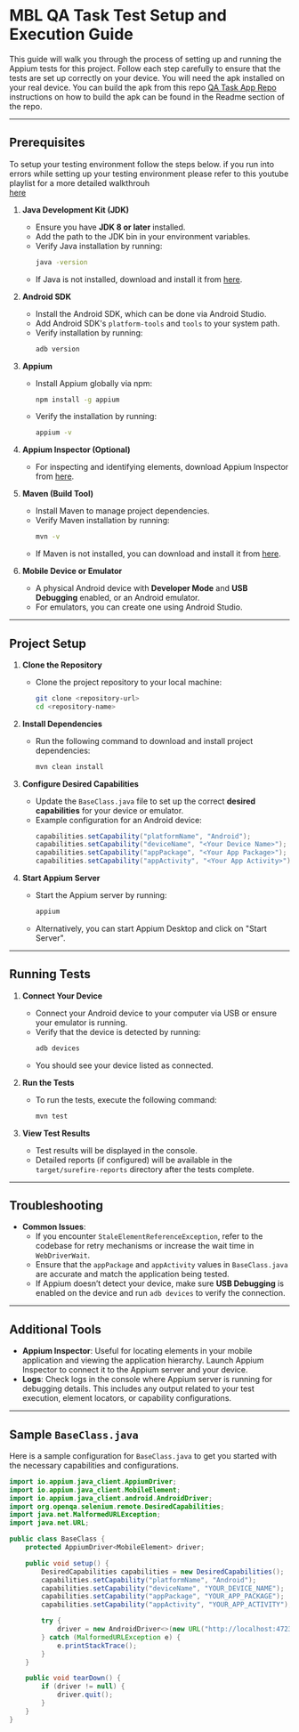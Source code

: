 # MBL QA Task Test Setup and Execution Guide

This guide will walk you through the process of setting up and running the Appium tests for this project. Follow each step carefully to ensure that the tests are set up correctly on your device. You will need the apk installed on your real device. You can build the apk from this repo [QA Task App Repo](https://appium.io/docs/en/about-appium/intro/) instructions on how to build the apk can be found in the Readme section of the repo.

---

## Prerequisites
To setup your testing environment follow the steps below. if you run into errors while setting up your testing environment please refer to this youtube playlist for a more detailed walkthrouh  
[here]([https://appium.io/docs/en/about-appium/intro/](https://www.youtube.com/playlist?list=PLhW3qG5bs-L8npSSZD6aWdYFQ96OEduhk))

1. **Java Development Kit (JDK)**
   - Ensure you have **JDK 8 or later** installed.
   - Add the path to the JDK bin in your environment variables.
   - Verify Java installation by running:
     ```bash
     java -version
     ```
   - If Java is not installed, download and install it from [here](https://www.oracle.com/java/technologies/javase-jdk11-downloads.html).

2. **Android SDK**
   - Install the Android SDK, which can be done via Android Studio.
   - Add Android SDK's `platform-tools` and `tools` to your system path.
   - Verify installation by running:
     ```bash
     adb version
     ```

3. **Appium**
   - Install Appium globally via npm:
     ```bash
     npm install -g appium
     ```
   - Verify the installation by running:
     ```bash
     appium -v
     ```

4. **Appium Inspector (Optional)**
   - For inspecting and identifying elements, download Appium Inspector from [here](https://github.com/appium/appium-inspector).

5. **Maven (Build Tool)**
   - Install Maven to manage project dependencies.
   - Verify Maven installation by running:
     ```bash
     mvn -v
     ```
   - If Maven is not installed, you can download and install it from [here](https://maven.apache.org/download.cgi).

6. **Mobile Device or Emulator**
   - A physical Android device with **Developer Mode** and **USB Debugging** enabled, or an Android emulator.
   - For emulators, you can create one using Android Studio.

---

## Project Setup

1. **Clone the Repository**
   - Clone the project repository to your local machine:
     ```bash
     git clone <repository-url>
     cd <repository-name>
     ```

2. **Install Dependencies**
   - Run the following command to download and install project dependencies:
     ```bash
     mvn clean install
     ```

3. **Configure Desired Capabilities**
   - Update the `BaseClass.java` file to set up the correct **desired capabilities** for your device or emulator.
   - Example configuration for an Android device:
     ```java
     capabilities.setCapability("platformName", "Android");
     capabilities.setCapability("deviceName", "<Your Device Name>");
     capabilities.setCapability("appPackage", "<Your App Package>");
     capabilities.setCapability("appActivity", "<Your App Activity>");
     ```

4. **Start Appium Server**
   - Start the Appium server by running:
     ```bash
     appium
     ```
   - Alternatively, you can start Appium Desktop and click on "Start Server".

---

## Running Tests

1. **Connect Your Device**
   - Connect your Android device to your computer via USB or ensure your emulator is running.
   - Verify that the device is detected by running:
     ```bash
     adb devices
     ```
   - You should see your device listed as connected.

2. **Run the Tests**
   - To run the tests, execute the following command:
     ```bash
     mvn test
     ```

3. **View Test Results**
   - Test results will be displayed in the console.
   - Detailed reports (if configured) will be available in the `target/surefire-reports` directory after the tests complete.

---

## Troubleshooting

- **Common Issues**:
  - If you encounter `StaleElementReferenceException`, refer to the codebase for retry mechanisms or increase the wait time in `WebDriverWait`.
  - Ensure that the `appPackage` and `appActivity` values in `BaseClass.java` are accurate and match the application being tested.
  - If Appium doesn’t detect your device, make sure **USB Debugging** is enabled on the device and run `adb devices` to verify the connection.

---

## Additional Tools

- **Appium Inspector**: Useful for locating elements in your mobile application and viewing the application hierarchy. Launch Appium Inspector to connect it to the Appium server and your device.
- **Logs**: Check logs in the console where Appium server is running for debugging details. This includes any output related to your test execution, element locators, or capability configurations.

---

## Sample `BaseClass.java`

Here is a sample configuration for `BaseClass.java` to get you started with the necessary capabilities and configurations.

```java
import io.appium.java_client.AppiumDriver;
import io.appium.java_client.MobileElement;
import io.appium.java_client.android.AndroidDriver;
import org.openqa.selenium.remote.DesiredCapabilities;
import java.net.MalformedURLException;
import java.net.URL;

public class BaseClass {
    protected AppiumDriver<MobileElement> driver;

    public void setup() {
        DesiredCapabilities capabilities = new DesiredCapabilities();
        capabilities.setCapability("platformName", "Android");
        capabilities.setCapability("deviceName", "YOUR_DEVICE_NAME");
        capabilities.setCapability("appPackage", "YOUR_APP_PACKAGE");
        capabilities.setCapability("appActivity", "YOUR_APP_ACTIVITY");

        try {
            driver = new AndroidDriver<>(new URL("http://localhost:4723/wd/hub"), capabilities);
        } catch (MalformedURLException e) {
            e.printStackTrace();
        }
    }

    public void tearDown() {
        if (driver != null) {
            driver.quit();
        }
    }
}
